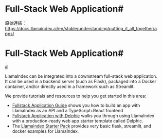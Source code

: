 # Full-Stack Web Application#

原始連結：https://docs.llamaindex.ai/en/stable/understanding/putting_it_all_together/apps/

# Full-Stack Web Application#

[#](https://docs.llamaindex.ai/en/stable/understanding/putting_it_all_together/apps/#full-stack-web-application)

LlamaIndex can be integrated into a downstream full-stack web application. It can be used in a backend server (such as Flask), packaged into a Docker container, and/or directly used in a framework such as Streamlit.

We provide tutorials and resources to help you get started in this area:

- [Fullstack Application Guide](https://docs.llamaindex.ai/en/stable/understanding/putting_it_all_together/apps/fullstack_app_guide/) shows you how to build an app with LlamaIndex as an API and a TypeScript+React frontend
- [Fullstack Application with Delphic](https://docs.llamaindex.ai/en/stable/understanding/putting_it_all_together/apps/fullstack_with_delphic/) walks you through using LlamaIndex with a production-ready web app starter template called Delphic.
- The [LlamaIndex Starter Pack](https://github.com/logan-markewich/llama_index_starter_pack) provides very basic flask, streamlit, and docker examples for LlamaIndex.
